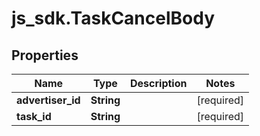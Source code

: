 # js_sdk.TaskCancelBody

## Properties
Name | Type | Description | Notes
------------ | ------------- | ------------- | -------------
**advertiser_id** | **String** |  | [required] 
**task_id** | **String** |  | [required] 
